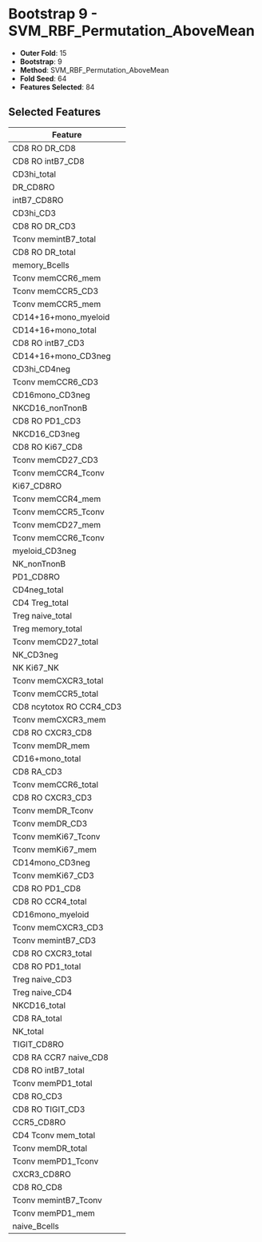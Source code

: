 # Bootstrap 9 - SVM_RBF_Permutation_AboveMean

- **Outer Fold**: 15
- **Bootstrap**: 9
- **Method**: SVM_RBF_Permutation_AboveMean
- **Fold Seed**: 64
- **Features Selected**: 84

## Selected Features

| Feature |
|---------|
| CD8 RO DR_CD8 |
| CD8 RO intB7_CD8 |
| CD3hi_total |
| DR_CD8RO |
| intB7_CD8RO |
| CD3hi_CD3 |
| CD8 RO DR_CD3 |
| Tconv memintB7_total |
| CD8 RO DR_total |
| memory_Bcells |
| Tconv memCCR6_mem |
| Tconv memCCR5_CD3 |
| Tconv memCCR5_mem |
| CD14+16+mono_myeloid |
| CD14+16+mono_total |
| CD8 RO intB7_CD3 |
| CD14+16+mono_CD3neg |
| CD3hi_CD4neg |
| Tconv memCCR6_CD3 |
| CD16mono_CD3neg |
| NKCD16_nonTnonB |
| CD8 RO PD1_CD3 |
| NKCD16_CD3neg |
| CD8 RO Ki67_CD8 |
| Tconv memCD27_CD3 |
| Tconv memCCR4_Tconv |
| Ki67_CD8RO |
| Tconv memCCR4_mem |
| Tconv memCCR5_Tconv |
| Tconv memCD27_mem |
| Tconv memCCR6_Tconv |
| myeloid_CD3neg |
| NK_nonTnonB |
| PD1_CD8RO |
| CD4neg_total |
| CD4 Treg_total |
| Treg naive_total |
| Treg memory_total |
| Tconv memCD27_total |
| NK_CD3neg |
| NK Ki67_NK |
| Tconv memCXCR3_total |
| Tconv memCCR5_total |
| CD8 ncytotox RO CCR4_CD3 |
| Tconv memCXCR3_mem |
| CD8 RO CXCR3_CD8 |
| Tconv memDR_mem |
| CD16+mono_total |
| CD8 RA_CD3 |
| Tconv memCCR6_total |
| CD8 RO CXCR3_CD3 |
| Tconv memDR_Tconv |
| Tconv memDR_CD3 |
| Tconv memKi67_Tconv |
| Tconv memKi67_mem |
| CD14mono_CD3neg |
| Tconv memKi67_CD3 |
| CD8 RO PD1_CD8 |
| CD8 RO CCR4_total |
| CD16mono_myeloid |
| Tconv memCXCR3_CD3 |
| Tconv memintB7_CD3 |
| CD8 RO CXCR3_total |
| CD8 RO PD1_total |
| Treg naive_CD3 |
| Treg naive_CD4 |
| NKCD16_total |
| CD8 RA_total |
| NK_total |
| TIGIT_CD8RO |
| CD8 RA CCR7 naive_CD8 |
| CD8 RO intB7_total |
| Tconv memPD1_total |
| CD8 RO_CD3 |
| CD8 RO TIGIT_CD3 |
| CCR5_CD8RO |
| CD4 Tconv mem_total |
| Tconv memDR_total |
| Tconv memPD1_Tconv |
| CXCR3_CD8RO |
| CD8 RO_CD8 |
| Tconv memintB7_Tconv |
| Tconv memPD1_mem |
| naive_Bcells |
